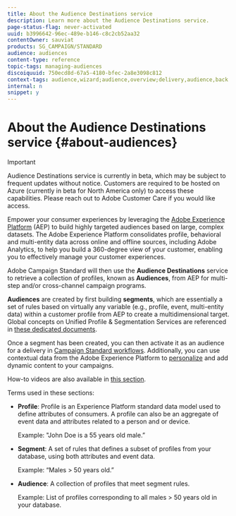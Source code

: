 ```yaml
---
title: About the Audience Destinations service
description: Learn more about the Audience Destinations service.
page-status-flag: never-activated
uuid: b3996642-96ec-489e-b146-c8c2cb52aa32
contentOwner: sauviat
products: SG_CAMPAIGN/STANDARD
audience: audiences
content-type: reference
topic-tags: managing-audiences
discoiquuid: 750ecd8d-67a5-4180-bfec-2a8e3098c812
context-tags: audience,wizard;audience,overview;delivery,audience,back
internal: n
snippet: y
---
```


# About the Audience Destinations service {#about-audiences}

>[!IMPORTANT]
>
>Audience Destinations service is currently in beta, which may be subject to frequent updates without notice. Customers are required to be hosted on Azure (currently in beta for North America only) to access these capabilities. Please reach out to Adobe Customer Care if you would like access.

Empower your consumer experiences by leveraging the [Adobe Experience Platform](https://www.adobe.io/apis/experienceplatform/home.html) (AEP) to build highly targeted audiences based on large, complex datasets. The Adobe Experience Platform consolidates profile, behavioral and multi-entity data across online and offline sources, including Adobe Analytics, to help you build a 360-degree view of your customer, enabling you to effectively manage your customer experiences.

Adobe Campaign Standard will then use the **Audience Destinations** service to retrieve a collection of profiles, known as **Audiences**, from AEP for multi-step and/or cross-channel campaign programs.

**Audiences** are created by first building **segments**, which are essentially a set of rules based on virtually any variable (e.g., profile, event, multi-entity data) within a customer profile from AEP to create a multidimensional target. Global concepts on Unified Profile & Segmentation Services are referenced
in [these dedicated documents](https://www.adobe.io/apis/experienceplatform/home/profile-identity-segmentation.html).

Once a segment has been created, you can then activate it as an audience for a delivery in [Campaign Standard workflows](../../automating/using/aep-targeting-audiences.md). Additionally, you can use contextual data from the Adobe Experience Platform to [personalize](../../automating/using/aep-personalizing-campaigns.md) and add dynamic content to your campaigns.

How-to videos are also available 
in [this section](https://docs.adobe.com/content/help/en/campaign-learn/campaign-standard-tutorials/profiles-and-audiences/audience-destinations/audience-destinations-overview.html).

Terms used in these sections:

* **Profile**: Profile is an Experience Platform standard data model used to define attributes of consumers. A profile can also be an aggregate of event data and attributes related to a person and or device.

    Example: "John Doe is a 55 years old male.”

* **Segment**: A set of rules that defines a subset of profiles from your database, using both attributes and event data.

    Example: “Males > 50 years old.”

* **Audience**: A collection of profiles that meet segment rules.

    Example: List of profiles corresponding to all males > 50 years old in your database.
